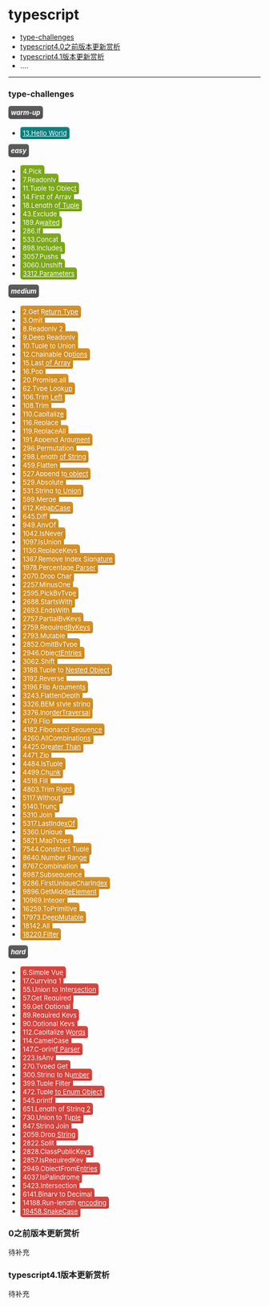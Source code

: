 # typescript
- <a href='#topic1'>type-challenges</a>
- <a href='#topic2'>typescript4.0之前版本更新赏析</a>
- <a href='#topic3'>typescript4.1版本更新赏析</a>
- ....
---

### <a id='topic1' style='text-decoration:none;'>type-challenges</a>
##### <span style="background-image: linear-gradient(#5D5D5D,#4F4F4F);color:#fff;padding:5px;border-radius:5px;font-size:13px;">warm-up</span>
- <a href='../../code/typescript/type-challenges/warmup/4.Hello World.ts' style="background-image: linear-gradient(#108383,#017474);color:#fff;padding:4px 5px;border-radius:4px 5px;font-size:13px;">13.Hello World</a>
  
##### <span style="background-image: linear-gradient(#5D5D5D,#4F4F4F);color:#fff;padding:5px;border-radius:5px;font-size:13px;">easy</span>
- <a href='../../code/typescript/type-challenges/easy/4.Pick.ts' style="background-image: linear-gradient(#7EAB1B,#72A00F);color:#fff;padding:4px 5px;border-radius:4px 5px;font-size:13px;">4.Pick</a>
- <a href='../../code/typescript/type-challenges/easy/7.Readonly.ts' style="background-image: linear-gradient(#7EAB1B,#72A00F);color:#fff;padding:4px 5px;border-radius:4px 5px;font-size:13px;">7.Readonly</a>
- <a href='../../code/typescript/type-challenges/easy/11.Tuple to Object.ts' style="background-image: linear-gradient(#7EAB1B,#72A00F);color:#fff;padding:4px 5px;border-radius:4px 5px;font-size:13px;">11.Tuple to Object</a>
- <a href='../../code/typescript/type-challenges/easy/14.First of Array.ts' style="background-image: linear-gradient(#7EAB1B,#72A00F);color:#fff;padding:4px 5px;border-radius:4px 5px;font-size:13px;">14.First of Array</a>
- <a href='../../code/typescript/type-challenges/easy/18.Length of Tuple.ts' style="background-image: linear-gradient(#7EAB1B,#72A00F);color:#fff;padding:4px 5px;border-radius:4px 5px;font-size:13px;">18.Length of Tuple</a>
- <a href='../../code/typescript/type-challenges/easy/43.Exclude.ts' style="background-image: linear-gradient(#7EAB1B,#72A00F);color:#fff;padding:4px 5px;border-radius:4px 5px;font-size:13px;">43.Exclude</a>
- <a href='../../code/typescript/type-challenges/easy/189.Awaited.ts' style="background-image: linear-gradient(#7EAB1B,#72A00F);color:#fff;padding:4px 5px;border-radius:4px 5px;font-size:13px;">189.Awaited</a>
- <a href='../../code/typescript/type-challenges/easy/286.If.ts' style="background-image: linear-gradient(#7EAB1B,#72A00F);color:#fff;padding:4px 5px;border-radius:4px 5px;font-size:13px;">286.If</a>
- <a href='../../code/typescript/type-challenges/easy/533.Concat.ts' style="background-image: linear-gradient(#7EAB1B,#72A00F);color:#fff;padding:4px 5px;border-radius:4px 5px;font-size:13px;">533.Concat</a>
- <a href='../../code/typescript/type-challenges/easy/898.Includes.ts' style="background-image: linear-gradient(#7EAB1B,#72A00F);color:#fff;padding:4px 5px;border-radius:4px 5px;font-size:13px;">898.Includes</a>
- <a href='../../code/typescript/type-challenges/easy/3057.Push.ts' style="background-image: linear-gradient(#7EAB1B,#72A00F);color:#fff;padding:4px 5px;border-radius:4px 5px;font-size:13px;">3057.Pushs</a>
- <a href='../../code/typescript/type-challenges/easy/3060.Unshift.ts' style="background-image: linear-gradient(#7EAB1B,#72A00F);color:#fff;padding:4px 5px;border-radius:4px 5px;font-size:13px;">3060.Unshift</a>
- <a href='../../code/typescript/type-challenges/easy/3312.Parameters.ts' style="background-image: linear-gradient(#7EAB1B,#72A00F);color:#fff;padding:4px 5px;border-radius:4px 5px;font-size:13px;">3312.Parameters</a>


##### <span style="background-image: linear-gradient(#5D5D5D,#4F4F4F);color:#fff;padding:5px;border-radius:5px;font-size:13px;">medium</span>
- <a href='../../code/typescript/type-challenges/medium/2.Get Return Type.ts' style="background-image: linear-gradient(#D59329,#C6841A);color:#fff;padding:4px 5px;border-radius:4px 5px;font-size:13px;">2.Get Return Type</a>
- <a href='../../code/typescript/type-challenges/medium/3.Omit.ts' style="background-image: linear-gradient(#D59329,#C6841A);color:#fff;padding:4px 5px;border-radius:4px 5px;font-size:13px;">3.Omit</a>
- <a href='../../code/typescript/type-challenges/medium/8.Readonly 2.ts' style="background-image: linear-gradient(#D59329,#C6841A);color:#fff;padding:4px 5px;border-radius:4px 5px;font-size:13px;">8.Readonly 2</a>
- <a href='../../code/typescript/type-challenges/medium/9.Deep Readonly.ts' style="background-image: linear-gradient(#D59329,#C6841A);color:#fff;padding:4px 5px;border-radius:4px 5px;font-size:13px;">9.Deep Readonly</a>
- <a href='../../code/typescript/type-challenges/medium/10.Tuple to Union.ts' style="background-image: linear-gradient(#D59329,#C6841A);color:#fff;padding:4px 5px;border-radius:4px 5px;font-size:13px;">10.Tuple to Union</a>
- <a href='../../code/typescript/type-challenges/medium/12.Chainable Options.ts' style="background-image: linear-gradient(#D59329,#C6841A);color:#fff;padding:4px 5px;border-radius:4px 5px;font-size:13px;">12.Chainable Options</a>
- <a href='../../code/typescript/type-challenges/medium/15.Last of Array.ts' style="background-image: linear-gradient(#D59329,#C6841A);color:#fff;padding:4px 5px;border-radius:4px 5px;font-size:13px;">15.Last of Array</a>
- <a href='../../code/typescript/type-challenges/medium/16.Pop.ts' style="background-image: linear-gradient(#D59329,#C6841A);color:#fff;padding:4px 5px;border-radius:4px 5px;font-size:13px;">16.Pop</a>
- <a href='../../code/typescript/type-challenges/medium/20.Promise.all.ts' style="background-image: linear-gradient(#D59329,#C6841A);color:#fff;padding:4px 5px;border-radius:4px 5px;font-size:13px;">20.Promise.all</a>
- <a href='../../code/typescript/type-challenges/medium/62.Type Lookup.ts' style="background-image: linear-gradient(#D59329,#C6841A);color:#fff;padding:4px 5px;border-radius:4px 5px;font-size:13px;">62.Type Lookup</a>
- <a href='../../code/typescript/type-challenges/medium/106.Trim Left.ts' style="background-image: linear-gradient(#D59329,#C6841A);color:#fff;padding:4px 5px;border-radius:4px 5px;font-size:13px;">106.Trim Left</a>
- <a href='../../code/typescript/type-challenges/medium/108.Trim.ts' style="background-image: linear-gradient(#D59329,#C6841A);color:#fff;padding:4px 5px;border-radius:4px 5px;font-size:13px;">108.Trim</a>
- <a href='../../code/typescript/type-challenges/medium/110.Capitalize.ts' style="background-image: linear-gradient(#D59329,#C6841A);color:#fff;padding:4px 5px;border-radius:4px 5px;font-size:13px;">110.Capitalize</a>
- <a href='../../code/typescript/type-challenges/medium/116.Replace.ts' style="background-image: linear-gradient(#D59329,#C6841A);color:#fff;padding:4px 5px;border-radius:4px 5px;font-size:13px;">116.Replace</a>
- <a href='../../code/typescript/type-challenges/medium/119.ReplaceAll.ts' style="background-image: linear-gradient(#D59329,#C6841A);color:#fff;padding:4px 5px;border-radius:4px 5px;font-size:13px;">119.ReplaceAll</a>
- <a href='../../code/typescript/type-challenges/medium/191.Append Argument.ts' style="background-image: linear-gradient(#D59329,#C6841A);color:#fff;padding:4px 5px;border-radius:4px 5px;font-size:13px;">191.Append Argument</a>
- <a href='../../code/typescript/type-challenges/medium/296.Permutation.ts' style="background-image: linear-gradient(#D59329,#C6841A);color:#fff;padding:4px 5px;border-radius:4px 5px;font-size:13px;">296.Permutation</a>
- <a href='../../code/typescript/type-challenges/medium/298.Length of String.ts' style="background-image: linear-gradient(#D59329,#C6841A);color:#fff;padding:4px 5px;border-radius:4px 5px;font-size:13px;">298.Length of String</a>
- <a href='../../code/typescript/type-challenges/medium/459.Flatten.ts' style="background-image: linear-gradient(#D59329,#C6841A);color:#fff;padding:4px 5px;border-radius:4px 5px;font-size:13px;">459.Flatten</a>
- <a href='../../code/typescript/type-challenges/medium/527.Append to object.ts' style="background-image: linear-gradient(#D59329,#C6841A);color:#fff;padding:4px 5px;border-radius:4px 5px;font-size:13px;">527.Append to object</a>
- <a href='../../code/typescript/type-challenges/medium/529.Absolute.ts' style="background-image: linear-gradient(#D59329,#C6841A);color:#fff;padding:4px 5px;border-radius:4px 5px;font-size:13px;">529.Absolute</a>
- <a href='../../code/typescript/type-challenges/medium/531.String to Union.ts' style="background-image: linear-gradient(#D59329,#C6841A);color:#fff;padding:4px 5px;border-radius:4px 5px;font-size:13px;">531.String to Union</a>
- <a href='../../code/typescript/type-challenges/medium/599.Merge.ts' style="background-image: linear-gradient(#D59329,#C6841A);color:#fff;padding:4px 5px;border-radius:4px 5px;font-size:13px;">599.Merge</a>
- <a href='../../code/typescript/type-challenges/medium/612.KebabCase.ts' style="background-image: linear-gradient(#D59329,#C6841A);color:#fff;padding:4px 5px;border-radius:4px 5px;font-size:13px;">612.KebabCase</a>
- <a href='../../code/typescript/type-challenges/medium/645.Diff.ts' style="background-image: linear-gradient(#D59329,#C6841A);color:#fff;padding:4px 5px;border-radius:4px 5px;font-size:13px;">645.Diff</a>
- <a href='../../code/typescript/type-challenges/medium/949.AnyOf.ts' style="background-image: linear-gradient(#D59329,#C6841A);color:#fff;padding:4px 5px;border-radius:4px 5px;font-size:13px;">949.AnyOf</a>
- <a href='../../code/typescript/type-challenges/medium/1042.IsNever.ts' style="background-image: linear-gradient(#D59329,#C6841A);color:#fff;padding:4px 5px;border-radius:4px 5px;font-size:13px;">1042.IsNever</a>
- <a href='../../code/typescript/type-challenges/medium/1097.IsUnion.ts' style="background-image: linear-gradient(#D59329,#C6841A);color:#fff;padding:4px 5px;border-radius:4px 5px;font-size:13px;">1097.IsUnion</a>
- <a href='../../code/typescript/type-challenges/medium/1130.ReplaceKeys.ts' style="background-image: linear-gradient(#D59329,#C6841A);color:#fff;padding:4px 5px;border-radius:4px 5px;font-size:13px;">1130.ReplaceKeys</a>
- <a href='../../code/typescript/type-challenges/medium/1367.Remove Index Signature.ts' style="background-image: linear-gradient(#D59329,#C6841A);color:#fff;padding:4px 5px;border-radius:4px 5px;font-size:13px;">1367.Remove Index Signature</a>
- <a href='../../code/typescript/type-challenges/medium/1978.Percentage Parser.ts' style="background-image: linear-gradient(#D59329,#C6841A);color:#fff;padding:4px 5px;border-radius:4px 5px;font-size:13px;">1978.Percentage Parser</a>
- <a href='../../code/typescript/type-challenges/medium/2070.Drop Char.ts' style="background-image: linear-gradient(#D59329,#C6841A);color:#fff;padding:4px 5px;border-radius:4px 5px;font-size:13px;">2070.Drop Char</a>
- <a href='../../code/typescript/type-challenges/medium/2257.MinusOne.ts' style="background-image: linear-gradient(#D59329,#C6841A);color:#fff;padding:4px 5px;border-radius:4px 5px;font-size:13px;">2257.MinusOne</a>
- <a href='../../code/typescript/type-challenges/medium/2595.PickByType.ts' style="background-image: linear-gradient(#D59329,#C6841A);color:#fff;padding:4px 5px;border-radius:4px 5px;font-size:13px;">2595.PickByType</a>
- <a href='../../code/typescript/type-challenges/medium/2688.StartsWith.ts' style="background-image: linear-gradient(#D59329,#C6841A);color:#fff;padding:4px 5px;border-radius:4px 5px;font-size:13px;">2688.StartsWith</a>
- <a href='../../code/typescript/type-challenges/medium/2693.EndsWith.ts' style="background-image: linear-gradient(#D59329,#C6841A);color:#fff;padding:4px 5px;border-radius:4px 5px;font-size:13px;">2693.EndsWith</a>
- <a href='../../code/typescript/type-challenges/medium/2757.PartialByKeys.ts' style="background-image: linear-gradient(#D59329,#C6841A);color:#fff;padding:4px 5px;border-radius:4px 5px;font-size:13px;">2757.PartialByKeys</a>
- <a href='../../code/typescript/type-challenges/medium/2759.RequiredByKeys.ts' style="background-image: linear-gradient(#D59329,#C6841A);color:#fff;padding:4px 5px;border-radius:4px 5px;font-size:13px;">2759.RequiredByKeys</a>
- <a href='../../code/typescript/type-challenges/medium/2793.Mutable.ts' style="background-image: linear-gradient(#D59329,#C6841A);color:#fff;padding:4px 5px;border-radius:4px 5px;font-size:13px;">2793.Mutable</a>
- <a href='../../code/typescript/type-challenges/medium/2852.OmitByType.ts' style="background-image: linear-gradient(#D59329,#C6841A);color:#fff;padding:4px 5px;border-radius:4px 5px;font-size:13px;">2852.OmitByType</a>
- <a href='../../code/typescript/type-challenges/medium/2946.ObjectEntries.ts' style="background-image: linear-gradient(#D59329,#C6841A);color:#fff;padding:4px 5px;border-radius:4px 5px;font-size:13px;">2946.ObjectEntries</a>
- <a href='../../code/typescript/type-challenges/medium/3062.Shift.ts' style="background-image: linear-gradient(#D59329,#C6841A);color:#fff;padding:4px 5px;border-radius:4px 5px;font-size:13px;">3062.Shift</a>
- <a href='../../code/typescript/type-challenges/medium/3188.Tuple to Nested Object.ts' style="background-image: linear-gradient(#D59329,#C6841A);color:#fff;padding:4px 5px;border-radius:4px 5px;font-size:13px;">3188.Tuple to Nested Object</a>
- <a href='../../code/typescript/type-challenges/medium/3192.Reverse.ts' style="background-image: linear-gradient(#D59329,#C6841A);color:#fff;padding:4px 5px;border-radius:4px 5px;font-size:13px;">3192.Reverse</a>
- <a href='../../code/typescript/type-challenges/medium/3196.Flip Arguments.ts' style="background-image: linear-gradient(#D59329,#C6841A);color:#fff;padding:4px 5px;border-radius:4px 5px;font-size:13px;">3196.Flip Arguments</a>
- <a href='../../code/typescript/type-challenges/medium/3243.FlattenDepth.ts' style="background-image: linear-gradient(#D59329,#C6841A);color:#fff;padding:4px 5px;border-radius:4px 5px;font-size:13px;">3243.FlattenDepth</a>
- <a href='../../code/typescript/type-challenges/medium/3326.BEM style string.ts' style="background-image: linear-gradient(#D59329,#C6841A);color:#fff;padding:4px 5px;border-radius:4px 5px;font-size:13px;">3326.BEM style string</a>
- <a href='../../code/typescript/type-challenges/medium/3376.InorderTraversal.ts' style="background-image: linear-gradient(#D59329,#C6841A);color:#fff;padding:4px 5px;border-radius:4px 5px;font-size:13px;">3376.InorderTraversal</a>
- <a href='../../code/typescript/type-challenges/medium/4179.Flip.ts' style="background-image: linear-gradient(#D59329,#C6841A);color:#fff;padding:4px 5px;border-radius:4px 5px;font-size:13px;">4179.Flip</a>
- <a href='../../code/typescript/type-challenges/medium/4182.Fibonacci Sequence.ts' style="background-image: linear-gradient(#D59329,#C6841A);color:#fff;padding:4px 5px;border-radius:4px 5px;font-size:13px;">4182.Fibonacci Sequence</a>
- <a href='../../code/typescript/type-challenges/medium/4260.AllCombinations.ts' style="background-image: linear-gradient(#D59329,#C6841A);color:#fff;padding:4px 5px;border-radius:4px 5px;font-size:13px;">4260.AllCombinations</a>
- <a href='../../code/typescript/type-challenges/medium/4425.Greater Than.ts' style="background-image: linear-gradient(#D59329,#C6841A);color:#fff;padding:4px 5px;border-radius:4px 5px;font-size:13px;">4425.Greater Than</a>
- <a href='../../code/typescript/type-challenges/medium/4471.Zip.ts' style="background-image: linear-gradient(#D59329,#C6841A);color:#fff;padding:4px 5px;border-radius:4px 5px;font-size:13px;">4471.Zip</a>
- <a href='../../code/typescript/type-challenges/medium/4484.IsTuple.ts' style="background-image: linear-gradient(#D59329,#C6841A);color:#fff;padding:4px 5px;border-radius:4px 5px;font-size:13px;">4484.IsTuple</a>
- <a href='../../code/typescript/type-challenges/medium/4499.Chunk.ts' style="background-image: linear-gradient(#D59329,#C6841A);color:#fff;padding:4px 5px;border-radius:4px 5px;font-size:13px;">4499.Chunk</a>
- <a href='../../code/typescript/type-challenges/medium/4518.Fill.ts' style="background-image: linear-gradient(#D59329,#C6841A);color:#fff;padding:4px 5px;border-radius:4px 5px;font-size:13px;">4518.Fill</a>
- <a href='../../code/typescript/type-challenges/medium/4803.Trim Right.ts' style="background-image: linear-gradient(#D59329,#C6841A);color:#fff;padding:4px 5px;border-radius:4px 5px;font-size:13px;">4803.Trim Right</a>
- <a href='../../code/typescript/type-challenges/medium/5117.Without.ts' style="background-image: linear-gradient(#D59329,#C6841A);color:#fff;padding:4px 5px;border-radius:4px 5px;font-size:13px;">5117.Without</a>
- <a href='../../code/typescript/type-challenges/medium/5140.Trunc.ts' style="background-image: linear-gradient(#D59329,#C6841A);color:#fff;padding:4px 5px;border-radius:4px 5px;font-size:13px;">5140.Trunc</a>
- <a href='../../code/typescript/type-challenges/medium/5310.Join.ts' style="background-image: linear-gradient(#D59329,#C6841A);color:#fff;padding:4px 5px;border-radius:4px 5px;font-size:13px;">5310.Join</a>
- <a href='../../code/typescript/type-challenges/medium/5317.LastIndexOf.ts' style="background-image: linear-gradient(#D59329,#C6841A);color:#fff;padding:4px 5px;border-radius:4px 5px;font-size:13px;">5317.LastIndexOf</a>
- <a href='../../code/typescript/type-challenges/medium/5360.Unique.ts' style="background-image: linear-gradient(#D59329,#C6841A);color:#fff;padding:4px 5px;border-radius:4px 5px;font-size:13px;">5360.Unique</a>
- <a href='../../code/typescript/type-challenges/medium/5821.MapTypes.ts' style="background-image: linear-gradient(#D59329,#C6841A);color:#fff;padding:4px 5px;border-radius:4px 5px;font-size:13px;">5821.MapTypes</a>
- <a href='../../code/typescript/type-challenges/medium/7544.Construct Tuple.ts' style="background-image: linear-gradient(#D59329,#C6841A);color:#fff;padding:4px 5px;border-radius:4px 5px;font-size:13px;">7544.Construct Tuple</a>
- <a href='../../code/typescript/type-challenges/medium/8640.Number Range.ts' style="background-image: linear-gradient(#D59329,#C6841A);color:#fff;padding:4px 5px;border-radius:4px 5px;font-size:13px;">8640.Number Range</a>
- <a href='../../code/typescript/type-challenges/medium/8767.Combination.ts' style="background-image: linear-gradient(#D59329,#C6841A);color:#fff;padding:4px 5px;border-radius:4px 5px;font-size:13px;">8767.Combination</a>
- <a href='../../code/typescript/type-challenges/medium/8987.Subsequence.ts' style="background-image: linear-gradient(#D59329,#C6841A);color:#fff;padding:4px 5px;border-radius:4px 5px;font-size:13px;">8987.Subsequence</a>
- <a href='../../code/typescript/type-challenges/medium/9286.FirstUniqueCharIndex.ts' style="background-image: linear-gradient(#D59329,#C6841A);color:#fff;padding:4px 5px;border-radius:4px 5px;font-size:13px;">9286.FirstUniqueCharIndex</a>
- <a href='../../code/typescript/type-challenges/medium/9896.GetMiddleElement.ts' style="background-image: linear-gradient(#D59329,#C6841A);color:#fff;padding:4px 5px;border-radius:4px 5px;font-size:13px;">9896.GetMiddleElement</a>
- <a href='../../code/typescript/type-challenges/medium/10969.Integer.ts' style="background-image: linear-gradient(#D59329,#C6841A);color:#fff;padding:4px 5px;border-radius:4px 5px;font-size:13px;">10969.Integer</a>
- <a href='../../code/typescript/type-challenges/medium/16259.ToPrimitive.ts' style="background-image: linear-gradient(#D59329,#C6841A);color:#fff;padding:4px 5px;border-radius:4px 5px;font-size:13px;">16259.ToPrimitive</a>
- <a href='../../code/typescript/type-challenges/medium/17973.DeepMutable.ts' style="background-image: linear-gradient(#D59329,#C6841A);color:#fff;padding:4px 5px;border-radius:4px 5px;font-size:13px;">17973.DeepMutable</a>
- <a href='../../code/typescript/type-challenges/medium/18142.All.ts' style="background-image: linear-gradient(#D59329,#C6841A);color:#fff;padding:4px 5px;border-radius:4px 5px;font-size:13px;">18142.All</a>
- <a href='../../code/typescript/type-challenges/medium/18220.Filter.ts' style="background-image: linear-gradient(#D59329,#C6841A);color:#fff;padding:4px 5px;border-radius:4px 5px;font-size:13px;">18220.Filter</a>


##### <span style="background-image: linear-gradient(#5D5D5D,#4F4F4F);color:#fff;padding:5px;border-radius:5px;font-size:13px;">hard</span>
- <a href='../../code/typescript/type-challenges/hard/6.Simple Vue.ts' style="background-image: linear-gradient(#D74741,#CC3B36);color:#fff;padding:4px 5px;border-radius:4px 5px;font-size:13px;">6.Simple Vue</a>
- <a href='../../code/typescript/type-challenges/hard/17.Currying 1.ts' style="background-image: linear-gradient(#D74741,#CC3B36);color:#fff;padding:4px 5px;border-radius:4px 5px;font-size:13px;">17.Currying 1</a>
- <a href='../../code/typescript/type-challenges/hard/55.Union to Intersection.ts' style="background-image: linear-gradient(#D74741,#CC3B36);color:#fff;padding:4px 5px;border-radius:4px 5px;font-size:13px;">55.Union to Intersection</a>
- <a href='../../code/typescript/type-challenges/hard/57.Get Required.ts' style="background-image: linear-gradient(#D74741,#CC3B36);color:#fff;padding:4px 5px;border-radius:4px 5px;font-size:13px;">57.Get Required</a>
- <a href='../../code/typescript/type-challenges/hard/59.Get Optional.ts' style="background-image: linear-gradient(#D74741,#CC3B36);color:#fff;padding:4px 5px;border-radius:4px 5px;font-size:13px;">59.Get Optional</a>
- <a href='../../code/typescript/type-challenges/hard/89.Required Keys.ts' style="background-image: linear-gradient(#D74741,#CC3B36);color:#fff;padding:4px 5px;border-radius:4px 5px;font-size:13px;">89.Required Keys</a>
- <a href='../../code/typescript/type-challenges/hard/90.Optional Keys.ts' style="background-image: linear-gradient(#D74741,#CC3B36);color:#fff;padding:4px 5px;border-radius:4px 5px;font-size:13px;">90.Optional Keys</a>
- <a href='../../code/typescript/type-challenges/hard/112.Capitalize Words.ts' style="background-image: linear-gradient(#D74741,#CC3B36);color:#fff;padding:4px 5px;border-radius:4px 5px;font-size:13px;">112.Capitalize Words</a>
- <a href='../../code/typescript/type-challenges/hard/114.CamelCase.ts' style="background-image: linear-gradient(#D74741,#CC3B36);color:#fff;padding:4px 5px;border-radius:4px 5px;font-size:13px;">114.CamelCase</a>
- <a href='../../code/typescript/type-challenges/hard/147.C-printf Parser.ts' style="background-image: linear-gradient(#D74741,#CC3B36);color:#fff;padding:4px 5px;border-radius:4px 5px;font-size:13px;">147.C-printf Parser</a>
- <a href='../../code/typescript/type-challenges/hard/223.IsAny.ts' style="background-image: linear-gradient(#D74741,#CC3B36);color:#fff;padding:4px 5px;border-radius:4px 5px;font-size:13px;">223.IsAny</a>
- <a href='../../code/typescript/type-challenges/hard/270.Typed Get.ts' style="background-image: linear-gradient(#D74741,#CC3B36);color:#fff;padding:4px 5px;border-radius:4px 5px;font-size:13px;">270.Typed Get</a>
- <a href='../../code/typescript/type-challenges/hard/300.String to Number.ts' style="background-image: linear-gradient(#D74741,#CC3B36);color:#fff;padding:4px 5px;border-radius:4px 5px;font-size:13px;">300.String to Number</a>
- <a href='../../code/typescript/type-challenges/hard/399.Tuple Filter.ts' style="background-image: linear-gradient(#D74741,#CC3B36);color:#fff;padding:4px 5px;border-radius:4px 5px;font-size:13px;">399.Tuple Filter</a>
- <a href='../../code/typescript/type-challenges/hard/472.Tuple to Enum Object.ts' style="background-image: linear-gradient(#D74741,#CC3B36);color:#fff;padding:4px 5px;border-radius:4px 5px;font-size:13px;">472.Tuple to Enum Object</a>
- <a href='../../code/typescript/type-challenges/hard/545.printf.ts' style="background-image: linear-gradient(#D74741,#CC3B36);color:#fff;padding:4px 5px;border-radius:4px 5px;font-size:13px;">545.printf</a>
- <a href='../../code/typescript/type-challenges/hard/651.Length of String 2.ts' style="background-image: linear-gradient(#D74741,#CC3B36);color:#fff;padding:4px 5px;border-radius:4px 5px;font-size:13px;">651.Length of String 2</a>
- <a href='../../code/typescript/type-challenges/hard/730.Union to Tuple.ts' style="background-image: linear-gradient(#D74741,#CC3B36);color:#fff;padding:4px 5px;border-radius:4px 5px;font-size:13px;">730.Union to Tuple</a>
- <a href='../../code/typescript/type-challenges/hard/847.String Join.ts' style="background-image: linear-gradient(#D74741,#CC3B36);color:#fff;padding:4px 5px;border-radius:4px 5px;font-size:13px;">847.String Join</a>
- <a href='../../code/typescript/type-challenges/hard/2059.Drop String.ts' style="background-image: linear-gradient(#D74741,#CC3B36);color:#fff;padding:4px 5px;border-radius:4px 5px;font-size:13px;">2059.Drop String</a>
- <a href='../../code/typescript/type-challenges/hard/2822.Split.ts' style="background-image: linear-gradient(#D74741,#CC3B36);color:#fff;padding:4px 5px;border-radius:4px 5px;font-size:13px;">2822.Split</a>
- <a href='../../code/typescript/type-challenges/hard/2828.ClassPublicKeys.ts' style="background-image: linear-gradient(#D74741,#CC3B36);color:#fff;padding:4px 5px;border-radius:4px 5px;font-size:13px;">2828.ClassPublicKeys</a>
- <a href='../../code/typescript/type-challenges/hard/2857.IsRequiredKey.ts' style="background-image: linear-gradient(#D74741,#CC3B36);color:#fff;padding:4px 5px;border-radius:4px 5px;font-size:13px;">2857.IsRequiredKey</a>
- <a href='../../code/typescript/type-challenges/hard/2949.ObjectFromEntries.ts' style="background-image: linear-gradient(#D74741,#CC3B36);color:#fff;padding:4px 5px;border-radius:4px 5px;font-size:13px;">2949.ObjectFromEntries</a>
- <a href='../../code/typescript/type-challenges/hard/4037.IsPalindrome.ts' style="background-image: linear-gradient(#D74741,#CC3B36);color:#fff;padding:4px 5px;border-radius:4px 5px;font-size:13px;">4037.IsPalindrome</a>
- <a href='../../code/typescript/type-challenges/hard/5423.Intersection.ts' style="background-image: linear-gradient(#D74741,#CC3B36);color:#fff;padding:4px 5px;border-radius:4px 5px;font-size:13px;">5423.Intersection</a>
- <a href='../../code/typescript/type-challenges/hard/6141.Binary to Decimal.ts' style="background-image: linear-gradient(#D74741,#CC3B36);color:#fff;padding:4px 5px;border-radius:4px 5px;font-size:13px;">6141.Binary to Decimal</a>
- <a href='../../code/typescript/type-challenges/hard/14188.Run-length encoding.ts' style="background-image: linear-gradient(#D74741,#CC3B36);color:#fff;padding:4px 5px;border-radius:4px 5px;font-size:13px;">14188.Run-length encoding</a>
- <a href='../../code/typescript/type-challenges/hard/19458.SnakeCase.ts' style="background-image: linear-gradient(#D74741,#CC3B36);color:#fff;padding:4px 5px;border-radius:4px 5px;font-size:13px;">19458.SnakeCase</a>


### <a id='topic2' style='text-decoration:none;'>0之前版本更新赏析</a>
待补充

### <a id='topic3' style='text-decoration:none;'>typescript4.1版本更新赏析</a>
待补充
